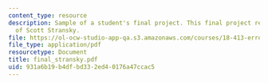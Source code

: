 ```yaml
---
content_type: resource
description: Sample of a student's final project. This final project report courtesy
  of Scott Stransky.
file: https://ol-ocw-studio-app-qa.s3.amazonaws.com/courses/18-413-error-correcting-codes-laboratory-spring-2004/931a6b19b4dfbd332ed40176a47ccac5_final_stransky.pdf
file_type: application/pdf
resourcetype: Document
title: final_stransky.pdf
uid: 931a6b19-b4df-bd33-2ed4-0176a47ccac5
---
```

